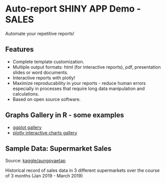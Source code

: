 # Auto-report SHINY APP Demo - SALES

Automate your repetitive reports! 

## Features

- Complete template customization.
- Multiple output formats: html (for interactive reports), pdf, presentation slides or word documents.
- Interactive reports with plotly!
- Maximize reproducability in your reports - reduce human errors especially in processes that require long data manipulation and calculations.
- Based on open source software.

## Graphs Gallery in R - some examples

- [ggplot gallery](https://www.r-graph-gallery.com/)
- [plotly interactive charts gallery](https://plotly.com/r/)

## Sample Data: Supermarket Sales

Source: [kaggle/aungpyaetap](https://www.kaggle.com/aungpyaeap/supermarket-sales)

Historical record of sales data in 3 different supermarkets over the course of 3 months (Jan 2019 - March 2019)